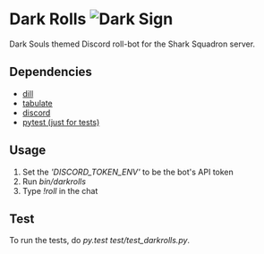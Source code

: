 Dark Rolls
![Dark Sign](https://vignette.wikia.nocookie.net/darksouls/images/8/8a/Darksign_%28DSIII%29.png/revision/latest?cb=20160613233757)
=
Dark Souls themed Discord roll-bot for the Shark Squadron server.

Dependencies
-
* [dill](https://pypi.org/project/dill/)
* [tabulate](https://pypi.python.org/pypi/tabulate)
* [discord](https://github.com/Rapptz/discord.py)
* [pytest (just for tests)](https://pypi.python.org/pypi/pytest)

Usage
-
1. Set the _'DISCORD_TOKEN_ENV'_ to be the bot's API token
2. Run _bin/darkrolls_
3. Type _!roll_ in the chat

Test
-
To run the tests, do _py.test test/test_darkrolls.py_.
